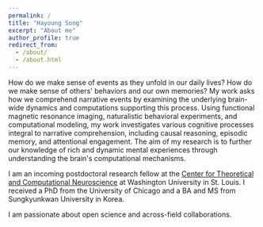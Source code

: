 ```yaml
---
permalink: /
title: "Hayoung Song"
excerpt: "About me"
author_profile: true
redirect_from: 
  - /about/
  - /about.html
---
```


How do we make sense of events as they unfold in our daily lives? How do we make sense of others' behaviors and our own memories? My work asks how we comprehend narrative events by examining the underlying brain-wide dynamics and computations supporting this process. Using functional magnetic resonance imaging, naturalistic behavioral experiments, and computational modeling, my work investigates various cognitive processes integral to narrative comprehension, including causal reasoning, episodic memory, and attentional engagement. The aim of my research is to further our knowledge of rich and dynamic mental experiences through understanding the brain's computational mechanisms.

I am an incoming postdoctoral research fellow at the [Center for Theoretical and Computational Neuroscience](https://ctcn.wustl.edu/) at Washington University in St. Louis. I received a PhD from the University of Chicago and a BA and MS from Sungkyunkwan University in Korea.

I am passionate about open science and across-field collaborations.
